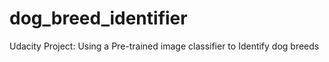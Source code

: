 # dog_breed_identifier
Udacity Project: Using a Pre-trained image classifier to Identify dog breeds
